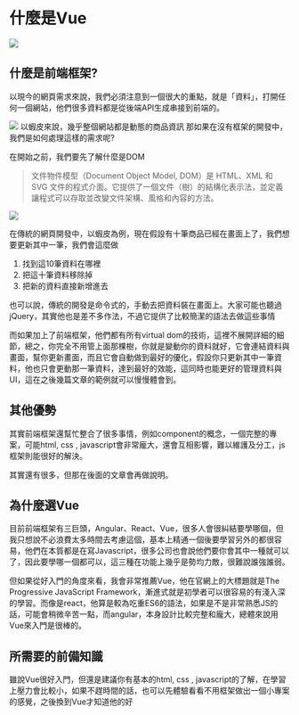 # 什麼是Vue

![](https://miro.medium.com/max/720/0*cMM-p5w9nTwFQ7p0.png)

## 什麼是前端框架?
以現今的網頁需求來說，我們必須注意到一個很大的重點，就是「資料」，打開任何一個網站，他們很多資料都是從後端API生成串接到前端的。

![](https://i.imgur.com/deGMfKW.png)
以蝦皮來說，幾乎整個網站都是動態的商品資訊
那如果在沒有框架的開發中，我們是如何處理這樣的需求呢?

在開始之前，我們要先了解什麼是DOM

> 文件物件模型（Document Object Model, DOM）是 HTML、XML 和 SVG 文件的程式介面。它提供了一個文件（樹）的結構化表示法，並定義讓程式可以存取並改變文件架構、風格和內容的方法。

![](https://i.imgur.com/BXmgTrm.png)




在傳統的網頁開發中，以蝦皮為例，現在假設有十筆商品已經在畫面上了，我們想要更新其中一筆，我們會這麼做

1. 找到這10筆資料在哪裡
1. 把這十筆資料移除掉
1. 把新的資料直接新增進去

也可以說，傳統的開發是命令式的，手動去把資料裝在畫面上。大家可能也聽過jQuery，其實他也是差不多作法，不過它提供了比較簡潔的語法去做這些事情

而如果加上了前端框架，他們都有所有virtual dom的技術，這裡不展開詳細的細節，總之，你完全不用管上面那棵樹，你就是變動你的資料就好，它會連結資料與畫面，幫你更新畫面，而且它會自動做到最好的優化，假設你只更新其中一筆資料，他也只會更動那一筆資料，達到最好的效能，這同時也能更好的管理資料與UI，這在之後幾篇文章的範例就可以慢慢體會到。

## 其他優勢
其實前端框架還幫忙整合了很多事情，例如component的概念，一個完整的專案，可能html, css , javascript會非常龐大，還會互相影響，難以維護及分工，js框架則能很好的解決。

其實還有很多，但那在後面的文章會再做說明。

## 為什麼選Vue
目前前端框架有三巨頭，Angular、React、Vue，很多人會很糾結要學哪個，但我只想說不必浪費太多時間去考慮這個，基本上精通一個後要學習另外的都很容易，他們在本質都是在寫Javascript，很多公司也會說他們要你會其中一種就可以了，因此要學哪一個都可以，這三種在功能上幾乎是勢均力敵，很難說誰強誰弱。

但如果從好入門的角度來看，我會非常推薦Vue，他在官網上的大標題就是The Progressive JavaScript Framework，漸進式就是初學者可以很容易的有淺入深的學習。而像是react，他算是較為吃重ES6的語法，如果是不是非常熟悉JS的話，可能會稍微辛苦一點，而angular，本身設計比較完整和龐大，總體來說用Vue來入門是很棒的。

## 所需要的前備知識
雖說Vue很好入門，但還是建議你有基本的html, css , javascript的了解，在學習上壓力會比較小，如果不趕時間的話，也可以先體驗看看不用框架做出一個小專案的感覺，之後換到Vue才知道他的好